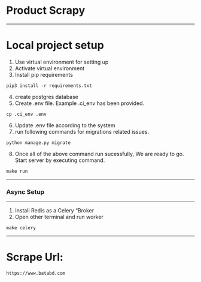 # Product Scrapy 
-----------------------------------

# Local project setup
1. Use virtual environment for setting up
2. Activate virtual environment
3. Install pip requirements
```
pip3 install -r requirements.txt
```
4. create postgres database
5. Create .env file. Example .ci_env has been provided.
```
cp .ci_env .env
```
6. Update .env file according to the system
7. run following commands for migrations related issues.
```
python manage.py migrate
```
8. Once all of the above command run sucessfully, We are ready to go. Start server by executing command.
```
make run
```
-------------------------------
### Async Setup
-------------------------------
1. Install Redis as a Celery “Broker
2. Open other terminal and run worker
```
make celery
```
-----------------------------------
# Scrape Url:
```
https://www.batabd.com
```
